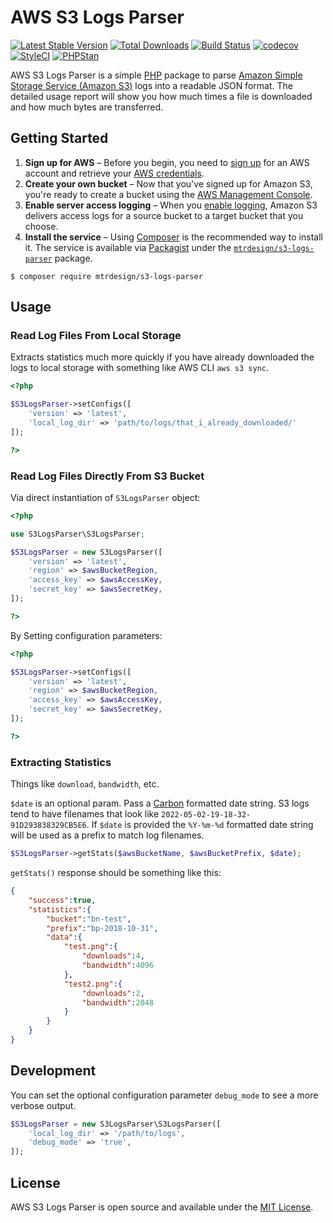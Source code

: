 # AWS S3 Logs Parser

[![Latest Stable Version](https://img.shields.io/packagist/v/mtrdesign/s3-logs-parser.svg)](https://packagist.org/packages/mtrdesign/s3-logs-parser)
[![Total Downloads](https://img.shields.io/packagist/dt/mtrdesign/s3-logs-parser.svg)](https://packagist.org/packages/mtrdesign/s3-logs-parser)
[![Build Status](https://www.travis-ci.com/mtrdesign/s3-logs-parser.svg?branch=master)](https://www.travis-ci.com/mtrdesign/s3-logs-parser)
[![codecov](https://codecov.io/gh/mtrdesign/s3-logs-parser/branch/master/graph/badge.svg)](https://codecov.io/gh/mtrdesign/s3-logs-parser)
[![StyleCI](https://styleci.io/repos/191744669/shield?style=flat-square)](https://styleci.io/repos/191744669)
[![PHPStan](https://img.shields.io/badge/PHPStan-enabled-44CC11.svg?longCache=true)](https://github.com/phpstan/phpstan)

AWS S3 Logs Parser is a simple [PHP](https://php.net/) package to parse [Amazon Simple Storage Service (Amazon S3)](https://aws.amazon.com/s3/) logs into a readable JSON format. The detailed usage report will show you how much times a file is downloaded and how much bytes are transferred.

## Getting Started

1. **Sign up for AWS** – Before you begin, you need to [sign up](https://docs.aws.amazon.com/AmazonS3/latest/gsg/SigningUpforS3.html) for an AWS account and retrieve your [AWS credentials](http://aws.amazon.com/developers/access-keys/).
1. **Create your own bucket** – Now that you've signed up for Amazon S3, you're ready to create a bucket using the [AWS Management Console](https://docs.aws.amazon.com/AmazonS3/latest/gsg/CreatingABucket.html).
1. **Enable server access logging** – When you [enable logging](https://docs.aws.amazon.com/AmazonS3/latest/user-guide/server-access-logging.html), Amazon S3 delivers access logs for a source bucket to a target bucket that you choose.
1. **Install the service** – Using [Composer](http://getcomposer.org/) is the recommended way to install it. The service is available via [Packagist](http://packagist.org/) under the [`mtrdesign/s3-logs-parser`](https://packagist.org/packages/mtrdesign/s3-logs-parser) package.

```ssh
$ composer require mtrdesign/s3-logs-parser
```

## Usage
### Read Log Files From Local Storage
Extracts statistics much more quickly if you have already downloaded the logs to local storage with something like AWS CLI `aws s3 sync`.

```php
<?php

$S3LogsParser->setConfigs([
    'version' => 'latest',
    'local_log_dir' => 'path/to/logs/that_i_already_downloaded/'
]);

?>
```

### Read Log Files Directly From S3 Bucket

Via direct instantiation of `S3LogsParser` object:

```php
<?php

use S3LogsParser\S3LogsParser;

$S3LogsParser = new S3LogsParser([
    'version' => 'latest',
    'region' => $awsBucketRegion,
    'access_key' => $awsAccessKey,
    'secret_key' => $awsSecretKey,
]);

?>
```

By Setting configuration parameters:
```php
<?php

$S3LogsParser->setConfigs([
    'version' => 'latest',
    'region' => $awsBucketRegion,
    'access_key' => $awsAccessKey,
    'secret_key' => $awsSecretKey,
]);

?>
```

### Extracting Statistics
Things like `download`, `bandwidth`, etc.

`$date` is an optional param.  Pass a [Carbon](https://carbon.nesbot.com/) formatted date string.  S3 logs tend to have filenames that look like `2022-05-02-19-18-32-91D293838329CB5E6`.  If `$date` is provided the `%Y-%m-%d` formatted date string will be used as a prefix to match log filenames.



```php
$S3LogsParser->getStats($awsBucketName, $awsBucketPrefix, $date);
```

`getStats()` response should be something like this:

```json
{
    "success":true,
    "statistics":{
        "bucket":"bn-test",
        "prefix":"bp-2018-10-31",
        "data":{
            "test.png":{
                "downloads":4,
                "bandwidth":4096
            },
            "test2.png":{
                "downloads":2,
                "bandwidth":2048
            }
        }
    }
}
```

## Development
You can set the optional configuration parameter `debug_mode` to see a more verbose output.

```php
$S3LogsParser = new S3LogsParser\S3LogsParser([
    'local_log_dir' => '/path/to/logs',
    'debug_mode' => 'true',
]);
```

## License

AWS S3 Logs Parser is open source and available under the [MIT License](LICENSE.md).
